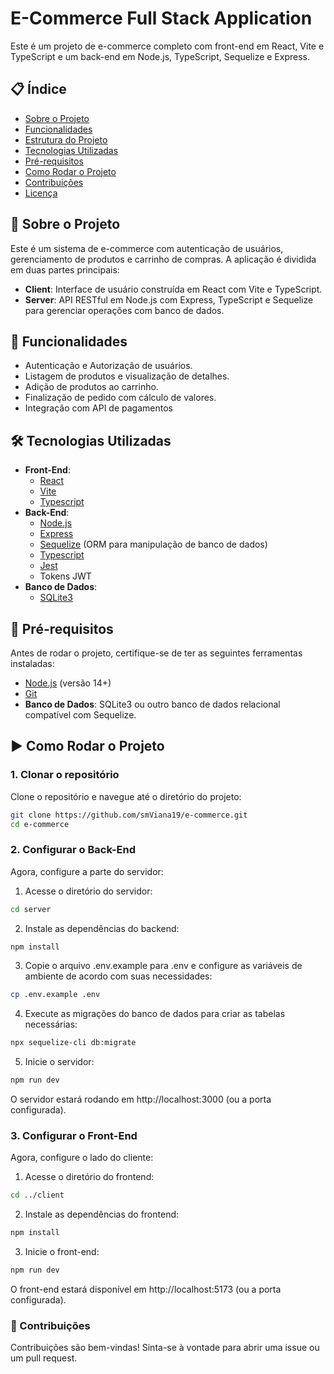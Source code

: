 # E-Commerce Full Stack Application

Este é um projeto de e-commerce completo com front-end em React, Vite e TypeScript e um back-end em Node.js, TypeScript, Sequelize e Express.

## 📋 Índice
- [Sobre o Projeto](#sobre-o-projeto)
- [Funcionalidades](#funcionalidades)
- [Estrutura do Projeto](#estrutura-do-projeto)
- [Tecnologias Utilizadas](#tecnologias-utilizadas)
- [Pré-requisitos](#pré-requisitos)
- [Como Rodar o Projeto](#como-rodar-o-projeto)
- [Contribuições](#contribuições)
- [Licença](#licença)

## 📖 Sobre o Projeto

Este é um sistema de e-commerce com autenticação de usuários, gerenciamento de produtos e carrinho de compras. A aplicação é dividida em duas partes principais:
- **Client**: Interface de usuário construída em React com Vite e TypeScript.
- **Server**: API RESTful em Node.js com Express, TypeScript e Sequelize para gerenciar operações com banco de dados.

## 🚀 Funcionalidades

- Autenticação e Autorização de usuários.
- Listagem de produtos e visualização de detalhes.
- Adição de produtos ao carrinho.
- Finalização de pedido com cálculo de valores.
- Integração com API de pagamentos

## 🛠 Tecnologias Utilizadas

- **Front-End**:
  - [React](https://reactjs.org/)
  - [Vite](https://vitejs.dev/)
  - [Typescript](https://www.typescriptlang.org/)
- **Back-End**:
  - [Node.js](https://nodejs.org/)
  - [Express](https://expressjs.com/)
  - [Sequelize](https://sequelize.org/) (ORM para manipulação de banco de dados)
  - [Typescript](https://www.typescriptlang.org/)
  - [Jest](https://jestjs.io/pt-BR/docs/getting-started)
  - Tokens JWT
- **Banco de Dados**:
  - [SQLite3](https://www.sqlite.org/)

## 📝 Pré-requisitos

Antes de rodar o projeto, certifique-se de ter as seguintes ferramentas instaladas:
- [Node.js](https://nodejs.org/) (versão 14+)
- [Git](https://git-scm.com/)
- **Banco de Dados**: SQLite3 ou outro banco de dados relacional compatível com Sequelize.

## ▶️ Como Rodar o Projeto

### 1. Clonar o repositório

Clone o repositório e navegue até o diretório do projeto:

```bash
git clone https://github.com/smViana19/e-commerce.git
cd e-commerce
```
### 2. Configurar o Back-End
Agora, configure a parte do servidor:

1. Acesse o diretório do servidor: 
```bash
cd server
```
2. Instale as dependências do backend:
```bash
npm install
```
3. Copie o arquivo .env.example para .env e configure as variáveis de ambiente de acordo com suas necessidades:
```bash
cp .env.example .env
```
4. Execute as migrações do banco de dados para criar as tabelas necessárias:
```bash
npx sequelize-cli db:migrate
```
5. Inicie o servidor:
```bash
npm run dev
```
O servidor estará rodando em http://localhost:3000 (ou a porta configurada).
### 3. Configurar o Front-End
Agora, configure o lado do cliente:
1. Acesse o diretório do frontend:
```bash
cd ../client
```
2. Instale as dependências do frontend:
```bash
npm install
```
3. Inicie o front-end:
```bash
npm run dev
```
O front-end estará disponível em http://localhost:5173 (ou a porta configurada).

### 🤝 Contribuições
Contribuições são bem-vindas! Sinta-se à vontade para abrir uma issue ou um pull request.

